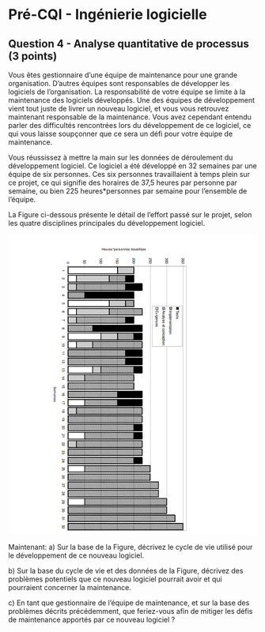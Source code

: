 # Pré-CQI - Ingénierie logicielle

## Question 4 - Analyse quantitative de processus (3 points)

Vous êtes gestionnaire d’une équipe de maintenance pour une grande organisation. D’autres équipes sont responsables de développer les logiciels de l’organisation. La responsabilité de votre équipe se limite à la maintenance des logiciels développés. Une des équipes de développement vient tout juste de livrer un nouveau logiciel, et vous vous retrouvez maintenant responsable de la maintenance. Vous avez cependant entendu parler des difficultés rencontrées lors du développement de ce logiciel, ce qui vous laisse soupçonner que ce sera un défi pour votre équipe de maintenance. 

Vous réussissez à mettre la main sur les données de déroulement du développement logiciel. Ce logiciel a été développé en 32 semaines par une équipe de six personnes. Ces six personnes travaillaient à temps plein sur ce projet, ce qui signifie des horaires de 37,5 heures par personne par semaine, ou bien 225 heures*personnes par semaine pour l’ensemble de l’équipe. 


La Figure ci-dessous présente le détail de l’effort passé sur le projet, selon les quatre disciplines principales du développement logiciel.

![alt text](question-4.PNG "Image question 4")

Maintenant:
a) Sur la base de la Figure, décrivez le cycle de vie utilisé pour le développement de ce nouveau logiciel.

b) Sur la base du cycle de vie et des données de la Figure, décrivez des problèmes potentiels que ce nouveau logiciel pourrait avoir et qui pourraient concerner la maintenance.

c) En tant que gestionnaire de l’équipe de maintenance, et sur la base des problèmes décrits précédemment, que feriez-vous afin de mitiger les défis de maintenance apportés par ce nouveau logiciel ?